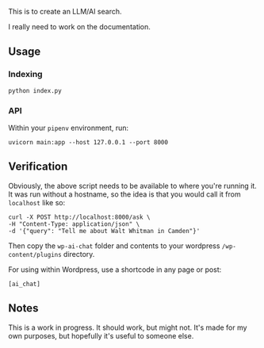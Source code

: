 This is to create an LLM/AI search.

I really need to work on the documentation.

## Usage

### Indexing
```shell
python index.py
```

### API
Within your `pipenv` environment, run:

```shell
uvicorn main:app --host 127.0.0.1 --port 8000
```

## Verification

Obviously, the above script needs to be available to where you're running it. It was run without a hostname, so the idea is that you would call it from `localhost` like so:

```shell
curl -X POST http://localhost:8000/ask \
-H "Content-Type: application/json" \
-d '{"query": "Tell me about Walt Whitman in Camden"}'
```

Then copy the `wp-ai-chat` folder and contents to your wordpress `/wp-content/plugins` directory.

For using within Wordpress, use a shortcode in any page or post:
```
[ai_chat]
```


## Notes
This is a work in progress. It should work, but might not. It's made for my own purposes, but hopefully it's useful to someone else. 